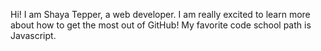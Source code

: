 Hi! I am Shaya Tepper, a web developer. I am really excited to learn more about how to get the most out of GitHub! My favorite code school path is Javascript.